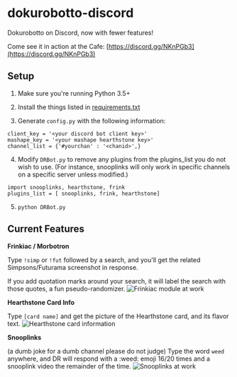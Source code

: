 # dokurobotto-discord
Dokurobotto on Discord, now with fewer features!

Come see it in action at the Cafe: [https://discord.gg/NKnPGb3](https://discord.gg/NKnPGb3)

Setup
---
1) Make sure you're running Python 3.5+

2) Install the things listed in [requirements.txt](requirements.txt)

3) Generate `config.py` with the following information:

```
client_key = '<your discord bot client key>'
mashape_key = '<your mashape hearthstone key>'
channel_list = {'#yourchan' : '<chanid>',}
```

4) Modify `DRBot.py` to remove any plugins from the plugins_list you do not wish to use. (For instance, snooplinks will only work in specific channels on a specific server unless modified.)

```
import snooplinks, hearthstone, frink
plugins_list = [ snooplinks, frink, hearthstone]
```

5) `python DRBot.py`

Current Features
---
**Frinkiac / Morbotron**

Type `!simp` or `!fut` followed by a search, and you'll get the related Simpsons/Futurama screenshot in response.

If you add quotation marks around your search, it will label the search with those quotes, a fun pseudo-randomizer.
![Frinkiac module at work](http://i.imgur.com/T59XGTR.png)

**Hearthstone Card Info**

Type `[card name]` and get the picture of the Hearthstone card, and its flavor text.
![Hearthstone card information](http://i.imgur.com/eonISVO.png)

**Snooplinks**

(a dumb joke for a dumb channel please do not judge)
Type the word `weed` anywhere, and DR will respond with a :weed: emoji 16/20 times and a snooplink video the remainder of the time.
![Snooplinks at work](http://i.imgur.com/lFtLc78.png)

